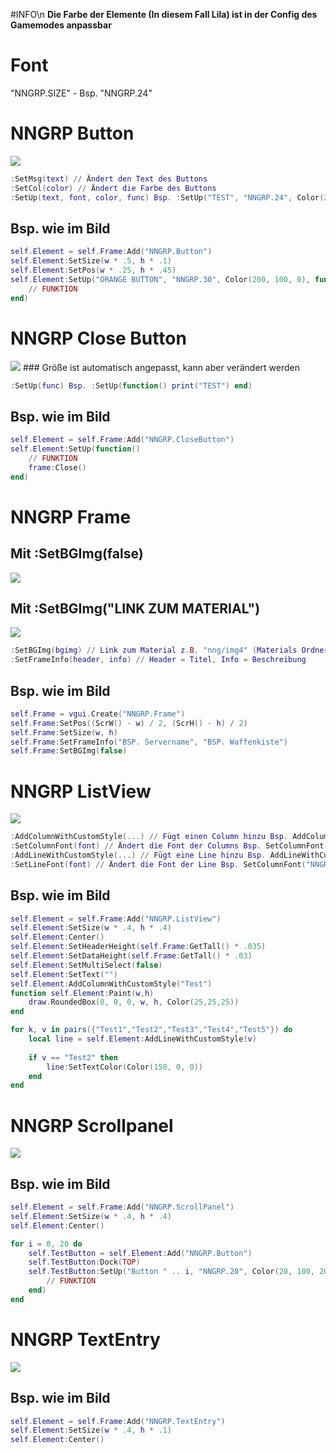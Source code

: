 #INFO\n
__Die Farbe der Elemente (In diesem Fall Lila) ist in der Config des Gamemodes anpassbar__

# Font
"NNGRP.SIZE" - Bsp. "NNGRP.24"

# NNGRP Button
<img src="https://raw.githubusercontent.com/NupsNils/nngrp_guides/main/ui_elements/imgs/nngrp_button.png">

```LUA
:SetMsg(text) // Ändert den Text des Buttons
:SetCol(color) // Ändert die Farbe des Buttons
:SetUp(text, font, color, func) Bsp. :SetUp("TEST", "NNGRP.24", Color(255, 0, 0), function() print("TEST") end)
```
## Bsp. wie im Bild
```LUA
self.Element = self.Frame:Add("NNGRP.Button")
self.Element:SetSize(w * .5, h * .1)
self.Element:SetPos(w * .25, h * .45)
self.Element:SetUp("ORANGE BUTTON", "NNGRP.30", Color(200, 100, 0), function()
    // FUNKTION
end)
```

# NNGRP Close Button
<img src="https://raw.githubusercontent.com/NupsNils/nngrp_guides/main/ui_elements/imgs/nngrp_closebutton.png">
### Größe ist automatisch angepasst, kann aber verändert werden

```LUA
:SetUp(func) Bsp. :SetUp(function() print("TEST") end)
```
## Bsp. wie im Bild
```LUA
self.Element = self.Frame:Add("NNGRP.CloseButton")
self.Element:SetUp(function()
    // FUNKTION
    frame:Close()
end)
```

# NNGRP Frame
## Mit :SetBGImg(false)
<img src="https://raw.githubusercontent.com/NupsNils/nngrp_guides/main/ui_elements/imgs/nngrp_frame_false.png">

## Mit :SetBGImg("LINK ZUM MATERIAL")
<img src="https://raw.githubusercontent.com/NupsNils/nngrp_guides/main/ui_elements/imgs/nngrp_frame_true.png">

```LUA
:SetBGImg(bgimg) // Link zum Material z.B. "nng/img4" (Materials Ordner bei Addons)
:SetFrameInfo(header, info) // Header = Titel, Info = Beschreibung
```
## Bsp. wie im Bild
```LUA
self.Frame = vgui.Create("NNGRP.Frame")
self.Frame:SetPos((ScrW() - w) / 2, (ScrH() - h) / 2)
self.Frame:SetSize(w, h)
self.Frame:SetFrameInfo("BSP. Servername", "BSP. Waffenkiste")
self.Frame:SetBGImg(false)
```

# NNGRP ListView
<img src="https://raw.githubusercontent.com/NupsNils/nngrp_guides/main/ui_elements/imgs/nngrp_listview.png">

```LUA
:AddColumnWithCustomStyle(...) // Fügt einen Column hinzu Bsp. AddColumnWithCustomStyle("Test")
:SetColumnFont(font) // Ändert die Font der Columns Bsp. SetColumnFont("NNGRP.50")
:AddLineWithCustomStyle(...) // Fügt eine Line hinzu Bsp. AddLineWithCustomStyle("Test")
:SetLineFont(font) // Ändert die Font der Line Bsp. SetColumnFont("NNGRP.50")
```
## Bsp. wie im Bild
```LUA
self.Element = self.Frame:Add("NNGRP.ListView")
self.Element:SetSize(w * .4, h * .4)
self.Element:Center()
self.Element:SetHeaderHeight(self.Frame:GetTall() * .035)
self.Element:SetDataHeight(self.Frame:GetTall() * .03)
self.Element:SetMultiSelect(false)
self.Element:SetText("")
self.Element:AddColumnWithCustomStyle("Test")
function self.Element:Paint(w,h)
    draw.RoundedBox(0, 0, 0, w, h, Color(25,25,25))
end

for k, v in pairs({"Test1","Test2","Test3","Test4","Test5"}) do
    local line = self.Element:AddLineWithCustomStyle(v)
        
    if v == "Test2" then
        line:SetTextColor(Color(150, 0, 0))
    end
end
```

# NNGRP Scrollpanel
<img src="https://raw.githubusercontent.com/NupsNils/nngrp_guides/main/ui_elements/imgs/nngrp_scrollpanel.png">

## Bsp. wie im Bild
```LUA
self.Element = self.Frame:Add("NNGRP.ScrollPanel")
self.Element:SetSize(w * .4, h * .4)
self.Element:Center()

for i = 0, 20 do
    self.TestButton = self.Element:Add("NNGRP.Button")
    self.TestButton:Dock(TOP)
    self.TestButton:SetUp("Button " .. i, "NNGRP.20", Color(20, 100, 20), function()
        // FUNKTION
    end)
end
```

# NNGRP TextEntry
<img src="https://raw.githubusercontent.com/NupsNils/nngrp_guides/main/ui_elements/imgs/nngrp_textentry.png">

## Bsp. wie im Bild
```LUA
self.Element = self.Frame:Add("NNGRP.TextEntry")
self.Element:SetSize(w * .4, h * .1)
self.Element:Center()
```
